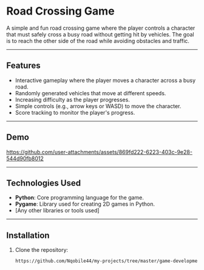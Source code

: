 # Road Crossing Game

A simple and fun road crossing game where the player controls a character that must safely cross a busy road without getting hit by vehicles. The goal is to reach the other side of the road while avoiding obstacles and traffic.

---

## Features

- Interactive gameplay where the player moves a character across a busy road.
- Randomly generated vehicles that move at different speeds.
- Increasing difficulty as the player progresses.
- Simple controls (e.g., arrow keys or WASD) to move the character.
- Score tracking to monitor the player's progress.

---

## Demo

https://github.com/user-attachments/assets/869fd222-6223-403c-9e28-544d90fb8012

---

## Technologies Used

- **Python**: Core programming language for the game.
- **Pygame**: Library used for creating 2D games in Python.
- [Any other libraries or tools used]

---

## Installation

1. Clone the repository:
   ```bash
   https://github.com/Nqobile44/my-projects/tree/master/game-development-projects/road-crossing-game
